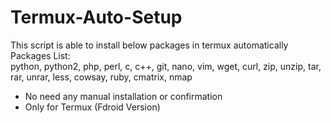# Termux-Auto-Setup<br>
This script is able to install below packages in termux automatically<br>
Packages List:<br>
python,
python2,
php,
perl,
c,
c++,
git,
nano,
vim,
wget,
curl,
zip,
unzip,
tar,
rar,
unrar,
less,
cowsay,
ruby,
cmatrix,
nmap <br>
* No need any manual installation or confirmation
* Only for Termux (Fdroid Version)
